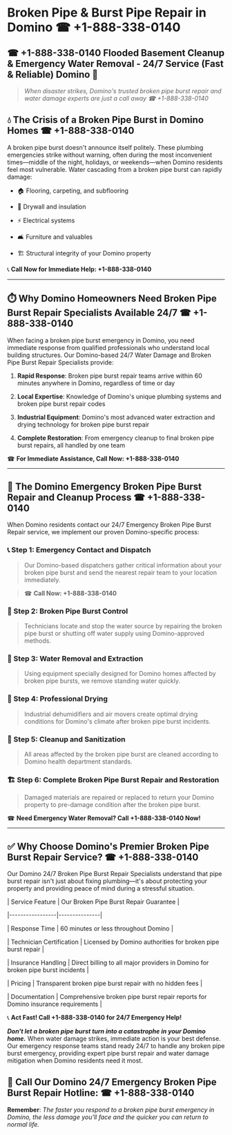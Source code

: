 # Broken Pipe & Burst Pipe Repair in Domino ☎ +1-888-338-0140  
## ☎ +1-888-338-0140 Flooded Basement Cleanup & Emergency Water Removal - 24/7 Service (Fast & Reliable) Domino 🚨  

> *When disaster strikes, Domino's trusted broken pipe burst repair and water damage experts are just a call away ☎ +1-888-338-0140*  

## 💧 The Crisis of a Broken Pipe Burst in Domino Homes ☎ +1-888-338-0140  

A broken pipe burst doesn't announce itself politely. These plumbing emergencies strike without warning, often during the most inconvenient times—middle of the night, holidays, or weekends—when Domino residents feel most vulnerable. Water cascading from a broken pipe burst can rapidly damage:  

* 🏠 Flooring, carpeting, and subflooring  
* 🧱 Drywall and insulation  
* ⚡ Electrical systems  
* 🛋️ Furniture and valuables  
* 🏗️ Structural integrity of your Domino property  

📞 **Call Now for Immediate Help: +1-888-338-0140**  

---  

## ⏱️ Why Domino Homeowners Need Broken Pipe Burst Repair Specialists Available 24/7 ☎ +1-888-338-0140  

When facing a broken pipe burst emergency in Domino, you need immediate response from qualified professionals who understand local building structures. Our Domino-based 24/7 Water Damage and Broken Pipe Burst Repair Specialists provide:  

1. **Rapid Response**: Broken pipe burst repair teams arrive within 60 minutes anywhere in Domino, regardless of time or day  
2. **Local Expertise**: Knowledge of Domino's unique plumbing systems and broken pipe burst repair codes  
3. **Industrial Equipment**: Domino's most advanced water extraction and drying technology for broken pipe burst repair  
4. **Complete Restoration**: From emergency cleanup to final broken pipe burst repairs, all handled by one team  

☎ **For Immediate Assistance, Call Now: +1-888-338-0140**  

---  

## 🔧 The Domino Emergency Broken Pipe Burst Repair and Cleanup Process ☎ +1-888-338-0140  

When Domino residents contact our 24/7 Emergency Broken Pipe Burst Repair service, we implement our proven Domino-specific process:  

### 📞 Step 1: Emergency Contact and Dispatch  
> Our Domino-based dispatchers gather critical information about your broken pipe burst and send the nearest repair team to your location immediately.  
> ☎ **Call Now: +1-888-338-0140**  

### 🚿 Step 2: Broken Pipe Burst Control  
> Technicians locate and stop the water source by repairing the broken pipe burst or shutting off water supply using Domino-approved methods.  

### 🌊 Step 3: Water Removal and Extraction  
> Using equipment specially designed for Domino homes affected by broken pipe bursts, we remove standing water quickly.  

### 💨 Step 4: Professional Drying  
> Industrial dehumidifiers and air movers create optimal drying conditions for Domino's climate after broken pipe burst incidents.  

### 🧼 Step 5: Cleanup and Sanitization  
> All areas affected by the broken pipe burst are cleaned according to Domino health department standards.  

### 🏗️ Step 6: Complete Broken Pipe Burst Repair and Restoration  
> Damaged materials are repaired or replaced to return your Domino property to pre-damage condition after the broken pipe burst.  

☎ **Need Emergency Water Removal? Call +1-888-338-0140 Now!**  

---  

## ✅ Why Choose Domino's Premier Broken Pipe Burst Repair Service? ☎ +1-888-338-0140  

Our Domino 24/7 Broken Pipe Burst Repair Specialists understand that pipe burst repair isn't just about fixing plumbing—it's about protecting your property and providing peace of mind during a stressful situation.  

| Service Feature | Our Broken Pipe Burst Repair Guarantee |  
|-----------------|---------------|  
| Response Time | 60 minutes or less throughout Domino |  
| Technician Certification | Licensed by Domino authorities for broken pipe burst repair |  
| Insurance Handling | Direct billing to all major providers in Domino for broken pipe burst incidents |  
| Pricing | Transparent broken pipe burst repair with no hidden fees |  
| Documentation | Comprehensive broken pipe burst repair reports for Domino insurance requirements |  

📞 **Act Fast! Call +1-888-338-0140 for 24/7 Emergency Help!**  

***Don't let a broken pipe burst turn into a catastrophe in your Domino home.*** When water damage strikes, immediate action is your best defense. Our emergency response teams stand ready 24/7 to handle any broken pipe burst emergency, providing expert pipe burst repair and water damage mitigation when Domino residents need it most.  

## 📱 Call Our Domino 24/7 Emergency Broken Pipe Burst Repair Hotline: ☎ +1-888-338-0140  

**Remember**: *The faster you respond to a broken pipe burst emergency in Domino, the less damage you'll face and the quicker you can return to normal life.*